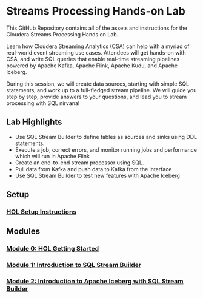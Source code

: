 # Streams Processing Hands-on Lab

This GitHub Repository contains all of the assets and instructions for the Cloudera Streams Processing Hands on Lab.  

Learn how Cloudera Streaming Analytics (CSA) can help with a myriad of real-world event streaming use cases. Attendees will get hands-on with CSA, and write SQL queries that enable real-time streaming pipelines powered by Apache Kafka, Apache Flink, Apache Kudu, and Apache Iceberg. 

During this session, we will create data sources, starting with simple SQL statements, and work up to a full-fledged stream pipeline. We will guide you step by step, provide answers to your questions, and lead you to stream processing with SQL nirvana!

## Lab Highlights

- Use SQL Stream Builder to define tables as sources and sinks using DDL statements.
- Execute a job, correct errors, and monitor running jobs and performance which will run in Apache Flink
- Create an end-to-end stream processor using SQL.
- Pull data from Kafka and push data to Kafka from the interface
- Use SQL Stream Builder to test new features with Apache Iceberg

## Setup

### [HOL Setup Instructions](setup.md)

## Modules

### [Module 0: HOL Getting Started](module_0.md)

### [Module 1: Introduction to SQL Stream Builder](module_1.md)

### [Module 2: Introduction to Apache Iceberg with SQL Stream Builder](module_2.md)

